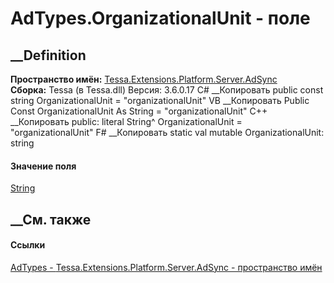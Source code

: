 # AdTypes.OrganizationalUnit - поле
##  __Definition
 **Пространство имён:**
[Tessa.Extensions.Platform.Server.AdSync](N_Tessa_Extensions_Platform_Server_AdSync.htm)  
 **Сборка:** Tessa (в Tessa.dll) Версия: 3.6.0.17
C# __Копировать
     public const string OrganizationalUnit = "organizationalUnit"
VB __Копировать
     Public Const OrganizationalUnit As String = "organizationalUnit"
C++ __Копировать
     public:
    literal String^ OrganizationalUnit = "organizationalUnit"
F# __Копировать
     static val mutable OrganizationalUnit: string
#### Значение поля
[String](https://learn.microsoft.com/dotnet/api/system.string)
##  __См. также
#### Ссылки
[AdTypes - ](T_Tessa_Extensions_Platform_Server_AdSync_AdTypes.htm)
[Tessa.Extensions.Platform.Server.AdSync - пространство
имён](N_Tessa_Extensions_Platform_Server_AdSync.htm)

